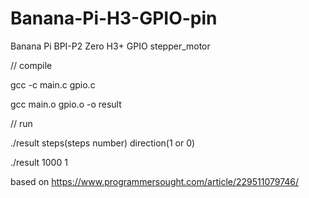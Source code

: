 # Banana-Pi-H3-GPIO-pin
Banana Pi BPI-P2 Zero H3+ GPIO stepper_motor 

// compile 

gcc -c main.c gpio.c

gcc main.o gpio.o -o result

// run 

./result steps(stеps number) direction(1 or 0)

./result 1000 1 

based on https://www.programmersought.com/article/229511079746/
